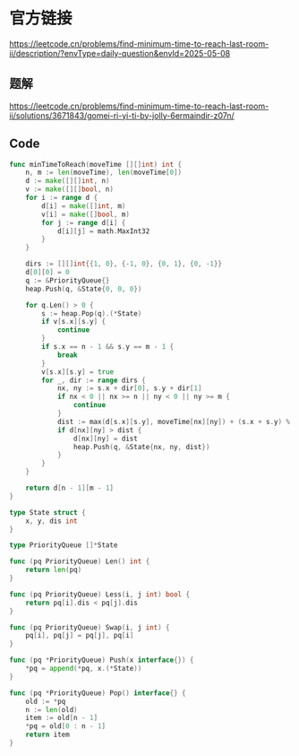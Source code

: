 # 官方链接
https://leetcode.cn/problems/find-minimum-time-to-reach-last-room-ii/description/?envType=daily-question&envId=2025-05-08

## 题解
https://leetcode.cn/problems/find-minimum-time-to-reach-last-room-ii/solutions/3671843/gomei-ri-yi-ti-by-jolly-6ermaindir-z07n/

## Code
```go
func minTimeToReach(moveTime [][]int) int {
	n, m := len(moveTime), len(moveTime[0])
	d := make([][]int, n)
	v := make([][]bool, n)
	for i := range d {
		d[i] = make([]int, m)
		v[i] = make([]bool, m)
		for j := range d[i] {
			d[i][j] = math.MaxInt32
		}
	}

	dirs := [][]int{{1, 0}, {-1, 0}, {0, 1}, {0, -1}}
	d[0][0] = 0
	q := &PriorityQueue{}
	heap.Push(q, &State{0, 0, 0})

	for q.Len() > 0 {
		s := heap.Pop(q).(*State)
		if v[s.x][s.y] {
			continue
		}
		if s.x == n - 1 && s.y == m - 1 {
			break
		}
		v[s.x][s.y] = true
		for _, dir := range dirs {
			nx, ny := s.x + dir[0], s.y + dir[1]
			if nx < 0 || nx >= n || ny < 0 || ny >= m {
				continue
			}
			dist := max(d[s.x][s.y], moveTime[nx][ny]) + (s.x + s.y) % 2 + 1
			if d[nx][ny] > dist {
				d[nx][ny] = dist
				heap.Push(q, &State{nx, ny, dist})
			}
		}
	}

	return d[n - 1][m - 1]
}

type State struct {
	x, y, dis int
}

type PriorityQueue []*State

func (pq PriorityQueue) Len() int { 
    return len(pq) 
}

func (pq PriorityQueue) Less(i, j int) bool { 
    return pq[i].dis < pq[j].dis 
}

func (pq PriorityQueue) Swap(i, j int) { 
    pq[i], pq[j] = pq[j], pq[i] 
}

func (pq *PriorityQueue) Push(x interface{}) { 
    *pq = append(*pq, x.(*State)) 
}

func (pq *PriorityQueue) Pop() interface{} {
	old := *pq
	n := len(old)
	item := old[n - 1]
	*pq = old[0 : n - 1]
	return item
}
```